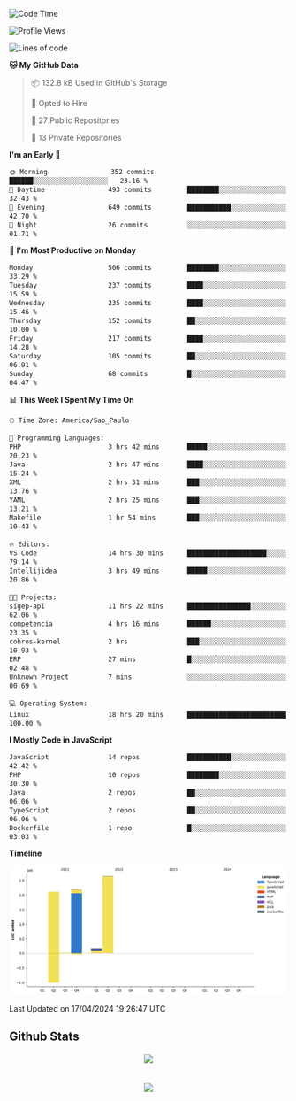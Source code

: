  
<!--START_SECTION:waka-->
![Code Time](http://img.shields.io/badge/Code%20Time-1%2C694%20hrs%2034%20mins-blue)

![Profile Views](http://img.shields.io/badge/Profile%20Views-22-blue)

![Lines of code](https://img.shields.io/badge/From%20Hello%20World%20I%27ve%20Written-7.1%20million%20lines%20of%20code-blue)

**🐱 My GitHub Data** 

> 📦 132.8 kB Used in GitHub's Storage 
 > 
> 💼 Opted to Hire
 > 
> 📜 27 Public Repositories 
 > 
> 🔑 13 Private Repositories 
 > 
**I'm an Early 🐤** 

```text
🌞 Morning                352 commits         ██████░░░░░░░░░░░░░░░░░░░   23.16 % 
🌆 Daytime                493 commits         ████████░░░░░░░░░░░░░░░░░   32.43 % 
🌃 Evening                649 commits         ███████████░░░░░░░░░░░░░░   42.70 % 
🌙 Night                  26 commits          ░░░░░░░░░░░░░░░░░░░░░░░░░   01.71 % 
```
📅 **I'm Most Productive on Monday** 

```text
Monday                   506 commits         ████████░░░░░░░░░░░░░░░░░   33.29 % 
Tuesday                  237 commits         ████░░░░░░░░░░░░░░░░░░░░░   15.59 % 
Wednesday                235 commits         ████░░░░░░░░░░░░░░░░░░░░░   15.46 % 
Thursday                 152 commits         ██░░░░░░░░░░░░░░░░░░░░░░░   10.00 % 
Friday                   217 commits         ████░░░░░░░░░░░░░░░░░░░░░   14.28 % 
Saturday                 105 commits         ██░░░░░░░░░░░░░░░░░░░░░░░   06.91 % 
Sunday                   68 commits          █░░░░░░░░░░░░░░░░░░░░░░░░   04.47 % 
```


📊 **This Week I Spent My Time On** 

```text
🕑︎ Time Zone: America/Sao_Paulo

💬 Programming Languages: 
PHP                      3 hrs 42 mins       █████░░░░░░░░░░░░░░░░░░░░   20.23 % 
Java                     2 hrs 47 mins       ████░░░░░░░░░░░░░░░░░░░░░   15.24 % 
XML                      2 hrs 31 mins       ███░░░░░░░░░░░░░░░░░░░░░░   13.76 % 
YAML                     2 hrs 25 mins       ███░░░░░░░░░░░░░░░░░░░░░░   13.21 % 
Makefile                 1 hr 54 mins        ███░░░░░░░░░░░░░░░░░░░░░░   10.43 % 

🔥 Editors: 
VS Code                  14 hrs 30 mins      ████████████████████░░░░░   79.14 % 
Intellijidea             3 hrs 49 mins       █████░░░░░░░░░░░░░░░░░░░░   20.86 % 

🐱‍💻 Projects: 
sigep-api                11 hrs 22 mins      ████████████████░░░░░░░░░   62.06 % 
competencia              4 hrs 16 mins       ██████░░░░░░░░░░░░░░░░░░░   23.35 % 
cohros-kernel            2 hrs               ███░░░░░░░░░░░░░░░░░░░░░░   10.93 % 
ERP                      27 mins             █░░░░░░░░░░░░░░░░░░░░░░░░   02.48 % 
Unknown Project          7 mins              ░░░░░░░░░░░░░░░░░░░░░░░░░   00.69 % 

💻 Operating System: 
Linux                    18 hrs 20 mins      █████████████████████████   100.00 % 
```

**I Mostly Code in JavaScript** 

```text
JavaScript               14 repos            ███████████░░░░░░░░░░░░░░   42.42 % 
PHP                      10 repos            ████████░░░░░░░░░░░░░░░░░   30.30 % 
Java                     2 repos             ██░░░░░░░░░░░░░░░░░░░░░░░   06.06 % 
TypeScript               2 repos             ██░░░░░░░░░░░░░░░░░░░░░░░   06.06 % 
Dockerfile               1 repo              █░░░░░░░░░░░░░░░░░░░░░░░░   03.03 % 
```



**Timeline**

![Lines of Code chart](https://raw.githubusercontent.com/MaueDev/MaueDev/main/assets/bar_graph.png)


 Last Updated on 17/04/2024 19:26:47 UTC
<!--END_SECTION:waka-->

## Github Stats  
<div align="center"><img src="https://github-readme-stats.vercel.app/api/top-langs/?username=MaueDev&hide_border=true&layout=compact" align="center" /></div>  

<br/>  

<br/>  

<div align="center">
<img src="https://komarev.com/ghpvc/?username=MaueDev&&style=flat-square" align="center" />
</div>  
  
